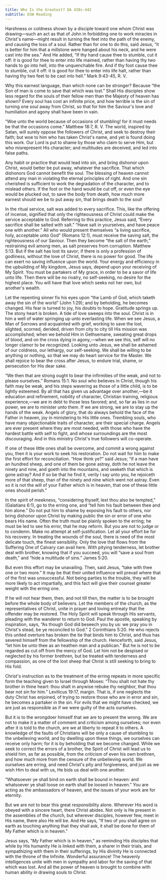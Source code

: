```yaml
---
title: Who Is the Greatest? DA 438c-442
subtitle: EGW Reading
---
```


Harshness or coldness shown by a disciple toward one whom Christ was drawing—such an act as that of John in forbidding one to work miracles in Christ's name—might result in turning the feet into the path of the enemy, and causing the loss of a soul. Rather than for one to do this, said Jesus, “it is better for him that a millstone were hanged about his neck, and he were cast into the sea.” And He added, “If thy hand cause thee to stumble, cut it off: it is good for thee to enter into life maimed, rather than having thy two hands to go into hell, into the unquenchable fire. And if thy foot cause thee to stumble, cut it off: it is good for thee to enter into life halt, rather than having thy two feet to be cast into hell.” Mark 9:43-45, R. V.

Why this earnest language, than which none can be stronger? Because “the Son of man is come to save that which was lost.” Shall His disciples show less regard for the souls of their fellow men than the Majesty of heaven has shown? Every soul has cost an infinite price, and how terrible is the sin of turning one soul away from Christ, so that for him the Saviour's love and humiliation and agony shall have been in vain.

“Woe unto the world because of occasions of stumbling! for it must needs be that the occasions come.” Matthew 18:7, R. V. The world, inspired by Satan, will surely oppose the followers of Christ, and seek to destroy their faith; but woe to him who has taken Christ's name, and yet is found doing this work. Our Lord is put to shame by those who claim to serve Him, but who misrepresent His character; and multitudes are deceived, and led into false paths.

Any habit or practice that would lead into sin, and bring dishonor upon Christ, would better be put away, whatever the sacrifice. That which dishonors God cannot benefit the soul. The blessing of heaven cannot attend any man in violating the eternal principles of right. And one sin cherished is sufficient to work the degradation of the character, and to mislead others. If the foot or the hand would be cut off, or even the eye would be plucked out, to save the body from death, how much more earnest should we be to put away sin, that brings death to the soul!

In the ritual service, salt was added to every sacrifice. This, like the offering of incense, signified that only the righteousness of Christ could make the service acceptable to God. Referring to this practice, Jesus said, “Every sacrifice shall be salted with salt.” “Have salt in yourselves, and have peace one with another.” All who would present themselves “a living sacrifice, holy, acceptable unto God” (Romans 12:1), must receive the saving salt, the righteousness of our Saviour. Then they become “the salt of the earth,” restraining evil among men, as salt preserves from corruption. Matthew 5:13. But if the salt has lost its savor; if there is only a profession of godliness, without the love of Christ, there is no power for good. The life can exert no saving influence upon the world. Your energy and efficiency in the upbuilding of My kingdom, Jesus says, depend upon your receiving of My Spirit. You must be partakers of My grace, in order to be a savor of life unto life. Then there will be no rivalry, no self-seeking, no desire for the highest place. You will have that love which seeks not her own, but another's wealth.

Let the repenting sinner fix his eyes upon “the Lamb of God, which taketh away the sin of the world” (John 1:29); and by beholding, he becomes changed. His fear is turned to joy, his doubts to hope. Gratitude springs up. The stony heart is broken. A tide of love sweeps into the soul. Christ is in him a well of water springing up unto everlasting life. When we see Jesus, a Man of Sorrows and acquainted with grief, working to save the lost, slighted, scorned, derided, driven from city to city till His mission was accomplished; when we behold Him in Gethsemane, sweating great drops of blood, and on the cross dying in agony,—when we see this, self will no longer clamor to be recognized. Looking unto Jesus, we shall be ashamed of our coldness, our lethargy, our self-seeking. We shall be willing to be anything or nothing, so that we may do heart service for the Master. We shall rejoice to bear the cross after Jesus, to endure trial, shame, or persecution for His dear sake.

“We then that are strong ought to bear the infirmities of the weak, and not to please ourselves.” Romans 15:1. No soul who believes in Christ, though his faith may be weak, and his steps wavering as those of a little child, is to be lightly esteemed. By all that has given us advantage over another,—be it education and refinement, nobility of character, Christian training, religious experience,—we are in debt to those less favored; and, so far as lies in our power, we are to minister unto them. If we are strong, we are to stay up the hands of the weak. Angels of glory, that do always behold the face of the Father in heaven, joy in ministering to His little ones. Trembling souls, who have many objectionable traits of character, are their special charge. Angels are ever present where they are most needed, with those who have the hardest battle with self to fight, and whose surroundings are the most discouraging. And in this ministry Christ's true followers will co-operate.

If one of these little ones shall be overcome, and commit a wrong against you, then it is your work to seek his restoration. Do not wait for him to make the first effort for reconciliation. “How think ye?” said Jesus; “if a man have an hundred sheep, and one of them be gone astray, doth he not leave the ninety and nine, and goeth into the mountains, and seeketh that which is gone astray? And if so be that he find it, verily I say unto you, he rejoiceth more of that sheep, than of the ninety and nine which went not astray. Even so it is not the will of your Father which is in heaven, that one of these little ones should perish.”

In the spirit of meekness, “considering thyself, lest thou also be tempted,” (Galatians 6:1), go to the erring one, and “tell him his fault between thee and him alone.” Do not put him to shame by exposing his fault to others, nor bring dishonor upon Christ by making public the sin or error of one who bears His name. Often the truth must be plainly spoken to the erring; he must be led to see his error, that he may reform. But you are not to judge or to condemn. Make no attempt at self-justification. Let all your effort be for his recovery. In treating the wounds of the soul, there is need of the most delicate touch, the finest sensibility. Only the love that flows from the Suffering One of Calvary can avail here. With pitying tenderness, let brother deal with brother, knowing that if you succeed, you will “save a soul from death,” and “hide a multitude of sins.” James 5:20.

But even this effort may be unavailing. Then, said Jesus, “take with thee one or two more.” It may be that their united influence will prevail where that of the first was unsuccessful. Not being parties to the trouble, they will be more likely to act impartially, and this fact will give their counsel greater weight with the erring one.

If he will not hear them, then, and not till then, the matter is to be brought before the whole body of believers. Let the members of the church, as the representatives of Christ, unite in prayer and loving entreaty that the offender may be restored. The Holy Spirit will speak through His servants, pleading with the wanderer to return to God. Paul the apostle, speaking by inspiration, says, “As though God did beseech you by us: we pray you in Christ's stead, be ye reconciled to God.” 2 Corinthians 5:20. He who rejects this united overture has broken the tie that binds him to Christ, and thus has severed himself from the fellowship of the church. Henceforth, said Jesus, “let him be unto thee as an heathen man and a publican.” But he is not to be regarded as cut off from the mercy of God. Let him not be despised or neglected by his former brethren, but be treated with tenderness and compassion, as one of the lost sheep that Christ is still seeking to bring to His fold.

Christ's instruction as to the treatment of the erring repeats in more specific form the teaching given to Israel through Moses: “Thou shalt not hate thy brother in thine heart: thou shalt in anywise rebuke thy neighbor, that thou bear not sin for him.” Leviticus 19:17, margin. That is, if one neglects the duty Christ has enjoined, of trying to restore those who are in error and sin, he becomes a partaker in the sin. For evils that we might have checked, we are just as responsible as if we were guilty of the acts ourselves.

But it is to the wrongdoer himself that we are to present the wrong. We are not to make it a matter of comment and criticism among ourselves; nor even after it is told to the church, are we at liberty to repeat it to others. A knowledge of the faults of Christians will be only a cause of stumbling to the unbelieving world; and by dwelling upon these things, we ourselves can receive only harm; for it is by beholding that we become changed. While we seek to correct the errors of a brother, the Spirit of Christ will lead us to shield him, as far as possible, from the criticism of even his own brethren, and how much more from the censure of the unbelieving world. We ourselves are erring, and need Christ's pity and forgiveness, and just as we wish Him to deal with us, He bids us deal with one another.

“Whatsoever ye shall bind on earth shall be bound in heaven: and whatsoever ye shall loose on earth shall be loosed in heaven.” You are acting as the ambassadors of heaven, and the issues of your work are for eternity.

But we are not to bear this great responsibility alone. Wherever His word is obeyed with a sincere heart, there Christ abides. Not only is He present in the assemblies of the church, but wherever disciples, however few, meet in His name, there also He will be. And He says, “If two of you shall agree on earth as touching anything that they shall ask, it shall be done for them of My Father which is in heaven.”

Jesus says, “_My_ Father which is in heaven,” as reminding His disciples that while by His humanity He is linked with them, a sharer in their trials, and sympathizing with them in their sufferings, by His divinity He is connected with the throne of the Infinite. Wonderful assurance! The heavenly intelligences unite with men in sympathy and labor for the saving of that which was lost. And all the power of heaven is brought to combine with human ability in drawing souls to Christ.